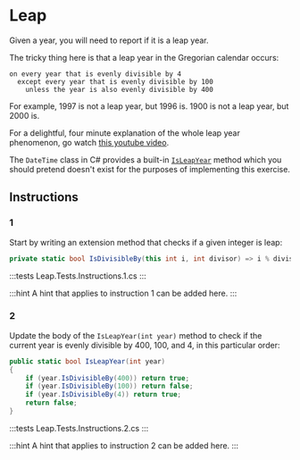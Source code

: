 # Leap

Given a year, you will need to report if it is a leap year.

The tricky thing here is that a leap year in the Gregorian calendar occurs:

```text
on every year that is evenly divisible by 4
  except every year that is evenly divisible by 100
    unless the year is also evenly divisible by 400
```

For example, 1997 is not a leap year, but 1996 is. 1900 is not a leap
year, but 2000 is.

For a delightful, four minute explanation of the whole leap year
phenomenon, go watch [this youtube video](http://www.youtube.com/watch?v=xX96xng7sAE).

The `DateTime` class in C# provides a built-in [`IsLeapYear`](https://msdn.microsoft.com/en-us/library/system.datetime.isleapyear(v=vs.110).aspx) method
which you should pretend doesn't exist for the purposes of implementing this exercise.

## Instructions

### 1
Start by writing an extension method that checks if a given integer is leap:
```csharp
private static bool IsDivisibleBy(this int i, int divisor) => i % divisor == 0;
```

:::tests
Leap.Tests.Instructions.1.cs
:::

:::hint
A hint that applies to instruction 1 can be added here.
:::

### 2
Update the body of the `IsLeapYear(int year)` method to check if the current year is evenly divisible by 400, 100, and 4, in this particular order: 
```csharp
public static bool IsLeapYear(int year)
{
    if (year.IsDivisibleBy(400)) return true;
    if (year.IsDivisibleBy(100)) return false;
    if (year.IsDivisibleBy(4)) return true;
    return false;
}
```

:::tests
Leap.Tests.Instructions.2.cs
:::

:::hint
A hint that applies to instruction 2 can be added here.
:::
